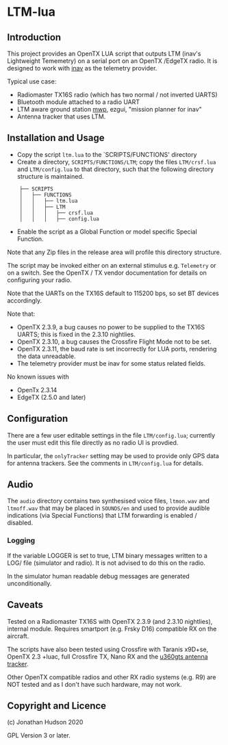 # LTM-lua

## Introduction

This project provides an OpenTX LUA script that outputs LTM (inav's Lightweight Tememetry) on a serial port on an OpenTX /EdgeTX radio. It is designed to work with [inav](https://github.com/iNavFlight/inav) as the telemetry provider.

Typical use case:

* Radiomaster TX16S radio (which has two normal / not inverted UARTS)
* Bluetooth module attached to a radio UART
* LTM aware ground station [mwp](https://github.com/stronnag/mwptools), ezgui, "mission planner for inav"
* Antenna tracker that uses LTM.

## Installation and Usage

* Copy the script `ltm.lua` to the `SCRIPTS/FUNCTIONS' directory
* Create a directory, `SCRIPTS/FUNCTIONS/LTM`; copy the files `LTM/crsf.lua` and `LTM/config.lua` to that directory, such that the following directory structure is maintained.
```
    ├── SCRIPTS
    │   ├── FUNCTIONS
    │   │   ├── ltm.lua
    │   │   ├── LTM
    │   │   │   ├── crsf.lua
    │   │   │   ├── config.lua
```
* Enable the script as a Global Function or model specific Special Function.

Note that any Zip files in the release area will profile this directory structure.

The script may be invoked either on an external stimulus e.g. `Telemetry` or on a switch. See the OpenTX / TX vendor documentation for details on configuring your radio.

Note that the UARTs on the TX16S default to 115200 bps, so set BT devices accordingly.

Note that:

* OpenTX 2.3.9, a bug causes no power to be supplied to the TX16S UARTS; this is fixed in the 2.3.10 nightlies.
* OpenTX 2.3.10, a bug causes the Crossfire Flight Mode not to be set.
* OpenTX 2.3.11, the baud rate is set incorrectly for LUA ports, rendering the data unreadable.
* The telemetry provider must be inav for some status related fields.

No known issues with
* OpenTx 2.3.14
* EdgeTX (2.5.0 and later)

## Configuration

There are a few user editable settings in the file `LTM/config.lua`; currently the user must edit this file directly as no radio UI is provdied.

In particular, the `onlyTracker` setting may be used to provide only GPS data for antenna trackers. See the comments in  `LTM/config.lua` for details.

## Audio

The `audio` directory contains two synthesised voice files, `ltmon.wav` and `ltmoff.wav` that may be placed in `SOUNDS/en` and used to provide audible indications (via Special Functions) that LTM forwarding is enabled / disabled.

### Logging

If the variable LOGGER is set to true,  LTM binary messages written to a LOG/ file (simulator and radio). It is not advised to do this on the radio.

In the simulator human readable debug messages are generated unconditionally.

## Caveats

Tested on a Radiomaster TX16S with OpenTX 2.3.9 (and 2.3.10 nightlies), internal module.
Requires smartport (e.g. Frsky D16) compatible RX on the aircraft.

The scripts have also been tested using Crossfire with Taranis x9D+se, OpenTX 2.3 +luac, full Crossfire TX, Nano RX and the [u360gts antenna tracker](https://github.com/raul-ortega/u360gts).

Other OpenTX compatible radios and other RX radio systems (e.g. R9) are NOT tested and as I don't have such hardware, may not work.

## Copyright and Licence

(c) Jonathan Hudson 2020

GPL Version 3 or later.
